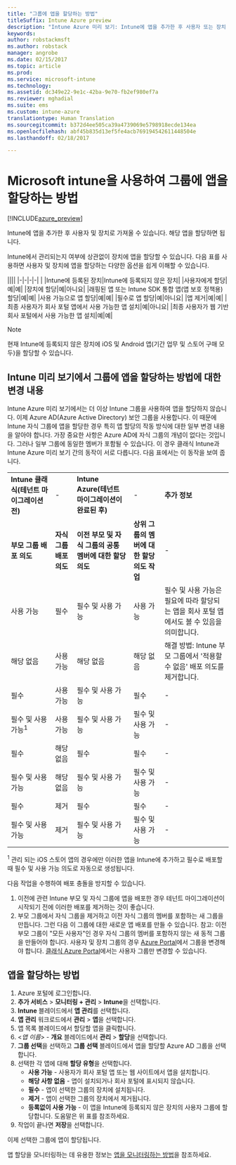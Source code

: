 ```yaml
---
title: "그룹에 앱을 할당하는 방법"
titleSuffix: Intune Azure preview
description: "Intune Azure 미리 보기: Intune에 앱을 추가한 후 사용자 또는 장치 그룹에 할당할 수 있습니다."
keywords: 
author: robstackmsft
ms.author: robstack
manager: angrobe
ms.date: 02/15/2017
ms.topic: article
ms.prod: 
ms.service: microsoft-intune
ms.technology: 
ms.assetid: dc349e22-9e1c-42ba-9e70-fb2ef980ef7a
ms.reviewer: mghadial
ms.suite: ems
ms.custom: intune-azure
translationtype: Human Translation
ms.sourcegitcommit: b372d4ee505ca39a4739069e5798918ecde134ea
ms.openlocfilehash: abf45b835d13ef5fe4acb769194542611448504e
ms.lasthandoff: 02/18/2017

---
```


# <a name="how-to-assign-apps-to-groups-with-microsoft-intune"></a>Microsoft intune을 사용하여 그룹에 앱을 할당하는 방법

[!INCLUDE[azure_preview](../includes/azure_preview.md)]

Intune에 앱을 추가한 후 사용자 및 장치로 가져올 수 있습니다. 해당 앱을 할당하면 됩니다.

Intune에서 관리되는지 여부에 상관없이 장치에 앱을 할당할 수 있습니다. 다음 표를 사용하면 사용자 및 장치에 앱을 할당하는 다양한 옵션을 쉽게 이해할 수 있습니다.

||||
|-|-|-|-|
|&nbsp;|Intune에 등록된 장치|Intune에 등록되지 않은 장치|
|사용자에게 할당|예|예|
|장치에 할당|예|아니요|
|래핑된 앱 또는 Intune SDK 통합 앱(앱 보호 정책용) 할당|예|예|
|사용 가능으로 앱 할당|예|예|
|필수로 앱 할당|예|아니요|
|앱 제거|예|예|
|최종 사용자가 회사 포털 앱에서 사용 가능한 앱 설치|예|아니요|
|최종 사용자가 웹 기반 회사 포털에서 사용 가능한 앱 설치|예|예|

> [!NOTE]
> 현재 Intune에 등록되지 않은 장치에 iOS 및 Android 앱(기간 업무 및 스토어 구매 모두)을 할당할 수 있습니다.

## <a name="changes-to-how-you-assign-apps-to-groups-in-the-intune-preview"></a>Intune 미리 보기에서 그룹에 앱을 할당하는 방법에 대한 변경 내용

Intune Azure 미리 보기에서는 더 이상 Intune 그룹을 사용하여 앱을 할당하지 않습니다. 이제 Azure AD(Azure Active Directory) 보안 그룹을 사용합니다. 이 때문에 Intune 자식 그룹에 앱을 할당한 경우 특히 앱 할당의 작동 방식에 대한 일부 변경 내용을 알아야 합니다.
가장 중요한 사항은 Azure AD에 자식 그룹의 개념이 없다는 것입니다. 그러나 일부 그룹에 동일한 멤버가 포함될 수 있습니다. 이 경우 클래식 Intune과 Intune Azure 미리 보기 간의 동작이 서로 다릅니다. 다음 표에서는 이 동작을 보여 줍니다.

||||||
|-|-|-|-|-|
|**Intune 클래식(테넌트 마이그레이션 전)**|-|**Intune Azure(테넌트 마이그레이션이 완료된 후)**|-|**추가 정보**|
|**부모 그룹 배포 의도**|**자식 그룹 배포 의도**|**이전 부모 및 자식 그룹의 공통 멤버에 대한 할당 의도**|**상위 그룹의 멤버에 대한 할당 의도 작업**|-|    
|사용 가능|필수|필수 및 사용 가능|사용 가능|필수 및 사용 가능은 필요에 따라 할당되는 앱을 회사 포털 앱에서도 볼 수 있음을 의미합니다.
|해당 없음|사용 가능|해당 없음|해당 없음|해결 방법: Intune 부모 그룹에서 '적용할 수 없음' 배포 의도를 제거합니다.
|필수|사용 가능|필수 및 사용 가능|필수|-|
|필수 및 사용 가능<sup>1</sup>|사용 가능|필수 및 사용 가능|필수 및 사용 가능|-|    
|필수|해당 없음|필수|필수|-|    
|필수 및 사용 가능|해당 없음|필수 및 사용 가능|필수 및 사용 가능|-|    
|필수|제거|필수|필수|-|    
|필수 및 사용 가능|제거|필수 및 사용 가능|필수 및 사용 가능|-|
<sup>1</sup> 관리 되는 iOS 스토어 앱의 경우에만 이러한 앱을 Intune에 추가하고 필수로 배포할 때 필수 및 사용 가능 의도로 자동으로 생성됩니다.

다음 작업을 수행하여 배포 충돌을 방지할 수 있습니다.

1.    이전에 관련 Intune 부모 및 자식 그룹에 앱을 배포한 경우 테넌트 마이그레이션이 시작되기 전에 이러한 배포를 제거하는 것이 좋습니다.
2.    부모 그룹에서 자식 그룹을 제거하고 이전 자식 그룹의 멤버를 포함하는 새 그룹을 만듭니다. 그런 다음 이 그룹에 대한 새로운 앱 배포를 만들 수 있습니다.
참고: 이전 부모 그룹이 "모든 사용자"인 경우 자식 그룹의 멤버를 포함하지 않는 새 동적 그룹을 만들어야 합니다.
사용자 및 장치 그룹의 경우 [Azure Portal](https://portal.azure.com/)에서 그룹을 변경해야 합니다. [클래식 Azure Portal](https://manage.windowsazure.com/)에서는 사용자 그룹만 변경할 수 있습니다.


## <a name="how-to-assign-an-app"></a>앱을 할당하는 방법

1. Azure 포털에 로그인합니다.
2. **추가 서비스** > **모니터링 + 관리** > **Intune**을 선택합니다.
3. **Intune** 블레이드에서 **앱 관리**를 선택합니다.
1. **앱 관리** 워크로드에서 **관리** > **앱**을 선택합니다.
2. 앱 목록 블레이드에서 할당할 앱을 클릭합니다.
3. <*앱 이름*> - **개요** 블레이드에서 **관리** > **할당**을 선택합니다.
4. **그룹 선택**을 선택하고 **그룹 선택** 블레이드에서 앱을 할당할 Azure AD 그룹을 선택합니다.
5. 선택한 각 앱에 대해 **할당 유형**을 선택합니다.
    - **사용 가능** - 사용자가 회사 포털 앱 또는 웹 사이트에서 앱을 설치합니다.
    - **해당 사항 없음** - 앱이 설치되거나 회사 포털에 표시되지 않습니다.
    - **필수** - 앱이 선택한 그룹의 장치에 설치됩니다.
    - **제거** - 앱이 선택한 그룹의 장치에서 제거됩니다.
    - **등록없이 사용 가능** - 이 앱을 Intune에 등록되지 않은 장치의 사용자 그룹에 할당합니다. 도움말은 위 표를 참조하세요.
6. 작업이 끝나면 **저장**을 선택합니다.

이제 선택한 그룹에 앱이 할당됩니다.

앱 할당을 모니터링하는 데 유용한 정보는 [앱을 모니터링하는 방법](monitor-apps.md)을 참조하세요.


